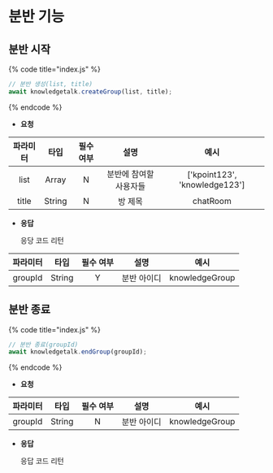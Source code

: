 # 분반 기능

## 분반 시작

{% code title="index.js" %}
```javascript
// 분반 생성(list, title)
await knowledgetalk.createGroup(list, title);
```
{% endcode %}

- **요청**

| <center>**파라미터**</center> | <center>**타입**</center> | <center>**필수 여부**</center> |   <center>**설명**</center>   |   <center>**예시**</center>   |
|:-:|:-:|:-:|:-:|:-:|
|              list             |           Array           |                N               |     분반에 참여할 사용자들     | ['kpoint123', 'knowledge123'] | 
|             title             |          String           |                N               |            방 제목            |           chatRoom            | 

- **응답**

  응당 코드 리턴

| <center>**파라미터**</center> | <center>**타입**</center> | <center>**필수 여부**</center> |   <center>**설명**</center>   |   <center>**예시**</center>   |
|:-:|:-:|:-:|:-:|:-:|
|             groupId           |           String          |                Y               |          분반 아이디          |          knowledgeGroup       |

## 분반 종료

{% code title="index.js" %}
```javascript
// 분반 종료(groupId)
await knowledgetalk.endGroup(groupId);
```
{% endcode %}

- **요청**

| <center>**파라미터**</center> | <center>**타입**</center> | <center>**필수 여부**</center> |   <center>**설명**</center>   |   <center>**예시**</center>   |
|:-:|:-:|:-:|:-:|:-:|
|            groupId            |           String          |                N               |           분반 아이디         |         knowledgeGroup         |

- **응답**

  응답 코드 리턴